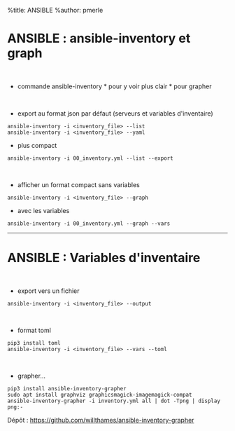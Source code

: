%title: ANSIBLE
%author: pmerle


# ANSIBLE : ansible-inventory et graph



<br>

* commande ansible-inventory
		* pour y voir plus clair
		* pour grapher

<br>

* export au format json par défaut (serveurs et variables d'inventaire)

```
ansible-inventory -i <inventory_file> --list
ansible-inventory -i <inventory_file> --yaml
```

* plus compact

```
ansible-inventory -i 00_inventory.yml --list --export
```

<br>

* afficher un format compact sans variables

```
ansible-inventory -i <inventory_file> --graph
```

* avec les variables

```
ansible-inventory -i 00_inventory.yml --graph --vars
```

---------------------------------------------------------------------------------------------

# ANSIBLE : Variables d'inventaire


<br>

* export vers un fichier

```
ansible-inventory -i <inventory_file> --output
```

<br>

* format toml

```
pip3 install toml
ansible-inventory -i <inventory_file> --vars --toml
```

<br>

* grapher...

```
pip3 install ansible-inventory-grapher
sudo apt install graphviz graphicsmagick-imagemagick-compat
ansible-inventory-grapher -i inventory.yml all | dot -Tpng | display png:-
```

Dépôt : https://github.com/willthames/ansible-inventory-grapher
